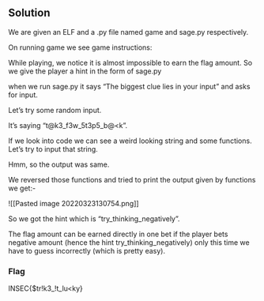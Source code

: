  

## Solution

We are given an ELF and a .py file named game and sage.py respectively.

On running game we see game instructions:


While playing, we notice it is almost impossible to earn the flag amount. So we give the player a hint in the form of sage.py

when we run sage.py it says “The biggest clue lies in your input” and asks for input.

Let’s try some random input.


It’s saying “t@k3_f3w_5t3p5_b@<k”.

If we look into code we can see a weird looking string and some functions. Let’s try to input that string.


Hmm, so the output was same.

We reversed those functions and tried to print the output given by functions we get:-

![[Pasted image 20220323130754.png]]

So we got the hint which is “try_thinking_negatively”.

The flag amount can be earned directly in one bet if the player bets negative amount (hence the hint try_thinking_negatively) only this time we have to guess incorrectly (which is pretty easy).



### Flag

INSEC{$tr!k3_!t_lu<ky}